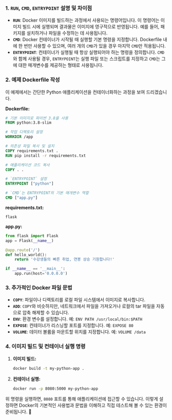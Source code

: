 ### 1. `RUN`, `CMD`, `ENTRYPOINT` 설명 및 차이점

- **`RUN`**: Docker 이미지를 빌드하는 과정에서 사용되는 명령어입니다. 이 명령어는 이미지 빌드 시에 실행되며 결과물은 이미지에 영구적으로 반영됩니다. 예를 들어, 패키지를 설치하거나 파일을 수정하는 데 사용됩니다.
- **`CMD`**: Docker 컨테이너가 시작될 때 실행할 기본 명령을 지정합니다. Dockerfile 내에 한 번만 사용할 수 있으며, 여러 개의 `CMD`가 있을 경우 마지막 `CMD`만 적용됩니다.
- **`ENTRYPOINT`**: 컨테이너가 실행될 때 항상 실행되어야 하는 명령을 정의합니다. `CMD`와 함께 사용될 경우, `ENTRYPOINT`는 실행 파일 또는 스크립트를 지정하고 `CMD`는 그에 대한 매개변수를 제공하는 형태로 사용됩니다.

### 2. 예제 Dockerfile 작성

이 예제에서는 간단한 Python 애플리케이션을 컨테이너화하는 과정을 보여 드리겠습니다.

**Dockerfile:**
```dockerfile
# 기본 이미지로 파이썬 3.8을 사용
FROM python:3.8-slim

# 작업 디렉토리 설정
WORKDIR /app

# 의존성 파일 복사 및 설치
COPY requirements.txt .
RUN pip install -r requirements.txt

# 애플리케이션 코드 복사
COPY . .

# `ENTRYPOINT` 설정
ENTRYPOINT ["python"]

# `CMD`는 ENTRYPOINT의 기본 매개변수 역할
CMD ["app.py"]
```

**requirements.txt:**
```
flask
```

**app.py:**
```python
from flask import Flask
app = Flask(__name__)

@app.route('/')
def hello_world():
    return '수강생들의 빠른 취업, 연봉 상승 기원합니다!'

if __name__ == '__main__':
    app.run(host='0.0.0.0')
```

### 3. 추가적인 Docker 파일 문법

- **`COPY`**: 파일이나 디렉토리를 로컬 파일 시스템에서 이미지로 복사합니다.
- **`ADD`**: `COPY`와 비슷하지만, 네트워크에서 파일을 가져오거나 로컬의 tar 파일을 자동으로 압축 해제할 수 있습니다.
- **`ENV`**: 환경 변수를 설정합니다. 예: `ENV PATH /usr/local/bin:$PATH`
- **`EXPOSE`**: 컨테이너가 리스닝할 포트를 지정합니다. 예: `EXPOSE 80`
- **`VOLUME`**: 데이터 볼륨을 마운트할 위치를 지정합니다. 예: `VOLUME /data`

### 4. 이미지 빌드 및 컨테이너 실행 명령

1. **이미지 빌드:**
   ```bash
   docker build -t my-python-app .
   ```
2. **컨테이너 실행:**
   ```bash
   docker run -p 8080:5000 my-python-app
   ```

위 명령을 실행하면, `8080` 포트를 통해 애플리케이션에 접근할 수 있습니다. 이렇게 설정하면 Docker의 기본적인 사용법과 문법을 이해하고 직접 테스트해 볼 수 있는 환경이 준비됩니다. 🚀